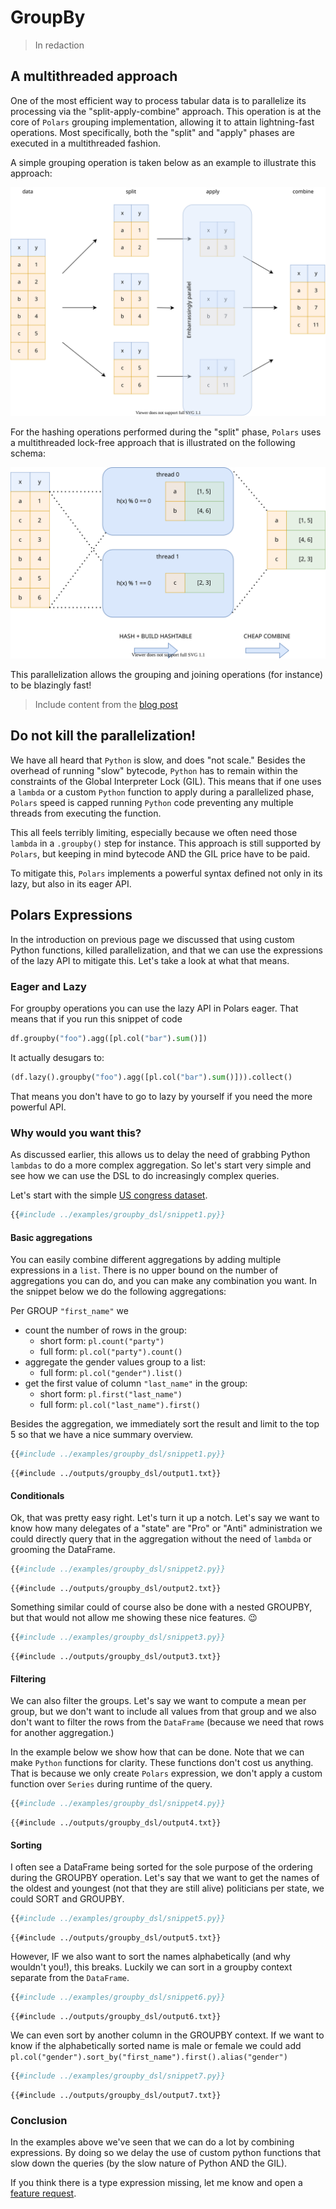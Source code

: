 # GroupBy

> In redaction

## A multithreaded approach

One of the most efficient way to process tabular data is to parallelize its processing
via the "split-apply-combine" approach. This operation is at the core of `Polars`
grouping implementation, allowing it to attain lightning-fast operations. Most
specifically, both the "split" and "apply" phases are executed in a multithreaded
fashion.

A simple grouping operation is taken below as an example to illustrate this approach:

![](https://raw.githubusercontent.com/pola-rs/polars-static/master/docs/split-apply-combine.svg)

For the hashing operations performed during the "split" phase, `Polars` uses a
multithreaded lock-free approach that is illustrated on the following schema:

![](https://raw.githubusercontent.com/pola-rs/polars-static/master/docs/lock-free-hash.svg)

This parallelization allows the grouping and joining operations (for instance) to be
blazingly fast!

> Include content from the
> [blog post](https://www.ritchievink.com/blog/2021/02/28/i-wrote-one-of-the-fastest-dataframe-libraries/)

## Do not kill the parallelization!

We have all heard that `Python` is slow, and does "not scale." Besides the overhead of
running "slow" bytecode, `Python` has to remain within the constraints of the Global
Interpreter Lock (GIL). This means that if one uses a `lambda` or a custom `Python`
function to apply during a parallelized phase, `Polars` speed is capped running `Python`
code preventing any multiple threads from executing the function.

This all feels terribly limiting, especially because we often need those `lambda` in a
`.groupby()` step for instance. This approach is still supported by `Polars`, but
keeping in mind bytecode AND the GIL price have to be paid.

To mitigate this, `Polars` implements a powerful syntax defined not only in its lazy,
but also in its eager API.

## Polars Expressions

In the introduction on previous page we discussed that using custom Python functions,
killed parallelization, and that we can use the expressions of the lazy API to mitigate
this. Let's take a look at what that means.

### Eager and Lazy

For groupby operations you can use the lazy API in Polars eager. That means that if you
run this snippet of code

```python
df.groupby("foo").agg([pl.col("bar").sum()])
```

It actually desugars to:

```python
(df.lazy().groupby("foo").agg([pl.col("bar").sum()])).collect()
```

That means you don't have to go to lazy by yourself if you need the more powerful API.

### Why would you want this?

As discussed earlier, this allows us to delay the need of grabbing Python `lambdas` to
do a more complex aggregation. So let's start very simple and see how we can use the DSL
to do increasingly complex queries.

Let's start with the simple
[US congress dataset](https://github.com/unitedstates/congress-legislators).

```python
{{#include ../examples/groupby_dsl/snippet1.py}}
```

#### Basic aggregations

You can easily combine different aggregations by adding multiple expressions in a
`list`. There is no upper bound on the number of aggregations you can do, and you can
make any combination you want. In the snippet below we do the following aggregations:

Per GROUP `"first_name"` we

- count the number of rows in the group:
  - short form: `pl.count("party")`
  - full form: `pl.col("party").count()`
- aggregate the gender values group to a list:
  - full form: `pl.col("gender").list()`
- get the first value of column `"last_name"` in the group:
  - short form: `pl.first("last_name")`
  - full form: `pl.col("last_name").first()`

Besides the aggregation, we immediately sort the result and limit to the top 5 so that
we have a nice summary overview.

```python
{{#include ../examples/groupby_dsl/snippet1.py}}
```

```text
{{#include ../outputs/groupby_dsl/output1.txt}}
```

#### Conditionals

Ok, that was pretty easy right. Let's turn it up a notch. Let's say we want to know how
many delegates of a "state" are "Pro" or "Anti" administration we could directly query
that in the aggregation without the need of `lambda` or grooming the DataFrame.

```python
{{#include ../examples/groupby_dsl/snippet2.py}}
```

```text
{{#include ../outputs/groupby_dsl/output2.txt}}
```

Something similar could of course also be done with a nested GROUPBY, but that would not
allow me showing these nice features. 😉

```python
{{#include ../examples/groupby_dsl/snippet3.py}}
```

```text
{{#include ../outputs/groupby_dsl/output3.txt}}
```

#### Filtering

We can also filter the groups. Let's say we want to compute a mean per group, but we
don't want to include all values from that group and we also don't want to filter the
rows from the `DataFrame` (because we need that rows for another aggregation.)

In the example below we show how that can be done. Note that we can make `Python`
functions for clarity. These functions don't cost us anything. That is because we only
create `Polars` expression, we don't apply a custom function over `Series` during
runtime of the query.

```python
{{#include ../examples/groupby_dsl/snippet4.py}}
```

```text
{{#include ../outputs/groupby_dsl/output4.txt}}
```

#### Sorting

I often see a DataFrame being sorted for the sole purpose of the ordering during the
GROUPBY operation. Let's say that we want to get the names of the oldest and youngest
(not that they are still alive) politicians per state, we could SORT and GROUPBY.

```python
{{#include ../examples/groupby_dsl/snippet5.py}}
```

```text
{{#include ../outputs/groupby_dsl/output5.txt}}
```

However, IF we also want to sort the names alphabetically (and why wouldn't you!), this
breaks. Luckily we can sort in a groupby context separate from the `DataFrame`.

```python
{{#include ../examples/groupby_dsl/snippet6.py}}
```

```text
{{#include ../outputs/groupby_dsl/output6.txt}}
```

We can even sort by another column in the GROUPBY context. If we want to know if the
alphabetically sorted name is male or female we could add
`pl.col("gender").sort_by("first_name").first().alias("gender")`

```python
{{#include ../examples/groupby_dsl/snippet7.py}}
```

```text
{{#include ../outputs/groupby_dsl/output7.txt}}
```

### Conclusion

In the examples above we've seen that we can do a lot by combining expressions. By doing
so we delay the use of custom python functions that slow down the queries (by the slow
nature of Python AND the GIL).

If you think there is a type expression missing, let me know and open a
[feature request](https://github.com/pola-rs/polars/issues/new/choose).
